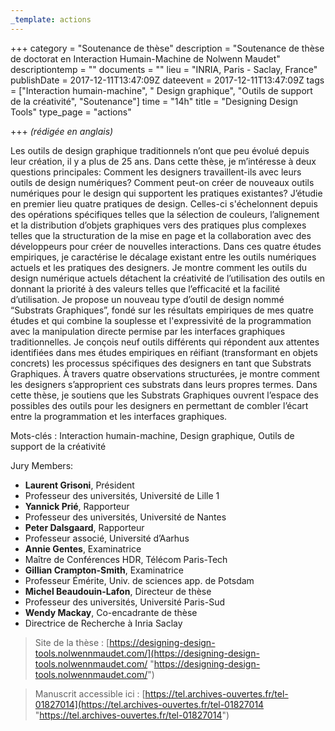 ```yaml
---
_template: actions
---
```


+++
category = "Soutenance de thèse"
description = "Soutenance de thèse de doctorat en Interaction Humain-Machine de Nolwenn Maudet"
descriptiontemp = ""
documents = ""
lieu = "INRIA, Paris - Saclay, France"
publishDate = 2017-12-11T13:47:09Z
dateevent = 2017-12-11T13:47:09Z
tags = ["Interaction humain-machine", " Design graphique", "Outils de support de la créativité", "Soutenance"]
time = "14h"
title = "Designing Design Tools"
type_page = "actions"

+++
_(rédigée en anglais)_

Les outils de design graphique traditionnels n’ont que peu évolué depuis leur création, il y a plus de 25 ans. Dans cette thèse, je m’intéresse à deux questions principales: Comment les designers travaillent-ils avec leurs outils de design numériques? Comment peut-on créer de nouveaux outils numériques pour le design qui supportent les pratiques existantes? J’étudie en premier lieu quatre pratiques de design. Celles-ci s'échelonnent depuis des opérations spécifiques telles que la sélection de couleurs, l’alignement et la distribution d’objets graphiques vers des pratiques plus complexes telles que la structuration de la mise en page et la collaboration avec des développeurs pour créer de nouvelles interactions. Dans ces quatre études empiriques, je caractérise le décalage existant entre les outils numériques actuels et les pratiques des designers. Je montre comment les outils du design numérique actuels détachent la créativité de l’utilisation des outils en donnant la priorité à des valeurs telles que l’efficacité et la facilité d’utilisation. Je propose un nouveau type d’outil de design nommé “Substrats Graphiques”, fondé sur les résultats empiriques de mes quatre études et qui combine la souplesse et l'expressivité de la programmation avec la manipulation directe permise par les interfaces graphiques traditionnelles. Je conçois neuf outils différents qui répondent aux attentes identifiées dans mes études empiriques en réifiant (transformant en objets concrets) les processus spécifiques des designers en tant que Substrats Graphiques. À travers quatre observations structurées, je montre comment les designers s’approprient ces substrats dans leurs propres termes. Dans cette thèse, je soutiens que les Substrats Graphiques ouvrent l’espace des possibles des outils pour les designers en permettant de combler l’écart entre la programmation et les interfaces graphiques.

Mots-clés : Interaction humain-machine, Design graphique, Outils de support de la créativité

Jury Members:

* **Laurent Grisoni**, Président
* Professeur des universités, Université de Lille 1
* **Yannick Prié**, Rapporteur
* Professeur des universités, Université de Nantes
* **Peter Dalsgaard**, Rapporteur
* Professeur associé, Université d’Aarhus
* **Annie Gentes**, Examinatrice
* Maître de Conférences HDR, Télécom Paris-Tech
* **Gillian Crampton-Smith**, Examinatrice
* Professeur Émérite, Univ. de sciences app. de Potsdam
* **Michel Beaudouin-Lafon**, Directeur de thèse
* Professeur des universités, Université Paris-Sud
* **Wendy Mackay**, Co-encadrante de thèse
* Directrice de Recherche à Inria Saclay

> Site de la thèse : [https://designing-design-tools.nolwennmaudet.com/](https://designing-design-tools.nolwennmaudet.com/ "https://designing-design-tools.nolwennmaudet.com/")

> Manuscrit accessible ici : [https://tel.archives-ouvertes.fr/tel-01827014](https://tel.archives-ouvertes.fr/tel-01827014 "https://tel.archives-ouvertes.fr/tel-01827014")
